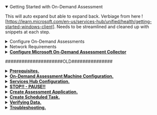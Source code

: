 <details open><summary>Getting Started with On-Demand Assessment</summary>
<p>

This will auto expand but able to expand back. Verbiage from here ![https://learn.microsoft.com/en-us/services-hub/unified/health/getting-started-windows-client]. Needs to be streamlined and cleaned up with snippets at each step.
</p>
</details>
 
<details>
	<summary>Configure On-Demand Assessments</summary><p>


</p>

<details><summary>Network Requirements</summary>
<ul>
<details><summary>Azure Public</summary><p>

| *Azure Public Endpoint* | *Description* |
| :---        |    :----:   |
|management.azure.com |	Azure Resource Manager|
login.windows.net |	Azure Active Directory|
dc.services.visualstudio.com |	Application Insights|
agentserviceapi.azure-automation.net |	Guest Configuration|
*-agentservice-prod-1.azure-automation.net |	Guest Configuration|
*.his.hybridcompute.azure-automation.net |	Hybrid Identity Service|
</p>
</details>
</ul>
<ul>
<details><summary>Azure Government</summary><p>

| *Azure Government Endpoint* | *Description* |
| :---        |    :----:   |
|management.azure.com |	Azure Resource Manager|
login.windows.net |	Azure Active Directory|
dc.services.visualstudio.com |	Application Insights|
agentserviceapi.azure-automation.net |	Guest Configuration|
*-agentservice-prod-1.azure-automation.net |	Guest Configuration|
*.his.hybridcompute.azure-automation.net |	Hybrid Identity Service|
</details>
</ul>
</details>
- [On-Demand Assessment - Entra](./EntraIDAssessment.md)
- [On-Demand Assessment - Sharepoint](MDI-Hardened.md)
</details>

<details><summary>Network Requirements</summary>
<ul>
<details><summary>Azure Public</summary><p>

| *Azure Public Endpoint* | *Description* |
| :---        |    :----:   |
|management.azure.com |	Azure Resource Manager|
login.windows.net |	Azure Active Directory|
dc.services.visualstudio.com |	Application Insights|
agentserviceapi.azure-automation.net |	Guest Configuration|
*-agentservice-prod-1.azure-automation.net |	Guest Configuration|
*.his.hybridcompute.azure-automation.net |	Hybrid Identity Service|
</p>
</details>
</ul>
<ul>
<details><summary>Azure Government</summary><p>

| *Azure Government Endpoint* | *Description* |
| :---        |    :----:   |
|management.azure.com |	Azure Resource Manager|
login.windows.net |	Azure Active Directory|
dc.services.visualstudio.com |	Application Insights|
agentserviceapi.azure-automation.net |	Guest Configuration|
*-agentservice-prod-1.azure-automation.net |	Guest Configuration|
*.his.hybridcompute.azure-automation.net |	Hybrid Identity Service|
</details>
</ul>
</details>





<details><summary> <b><u><font size="<h3>">Configure Microsoft On-Demand Assessment Collector</font></u></b></summary> 
<p>

1. Create Resource Group: 'Assessment'.
2. Create Log Analytics Workspace in Assessment RG: 'Assessment'.
3. Create Azure Virtual Machine (Server 22): 'Assessment'.
4. Turn on "Enable Systemd Assigned Managed Identity", while building the virtual machine, under the management blade. Verify after deployment it is enabled.
   
   ![](https://github.com/Cyberlorians/uploadedimages/blob/main/mgmdidentity.png)

   ![](https://github.com/Cyberlorians/uploadedimages/blob/main/mgmdidentity2.png)

6. Install the Azure Monitor Agent Extension on the newly created virtual machine (this can be seen from the Extensions blade on the VM). Run the below command from the Azure Portal PowerShell and verify.
   
   **!!DO NOT MISS THIS STEP!!**

   ![](https://github.com/Cyberlorians/uploadedimages/blob/main/amaassessment.png)
```
Connect-AzAccount -UseDeviceAuthentication
Set-AzVMExtension -Name AzureMonitorWindowsAgent -ExtensionType AzureMonitorWindowsAgent -Publisher Microsoft.Azure.Monitor -ResourceGroupName Assessment -VMName Assessment -Location EastUS -TypeHandlerVersion 1.0 -EnableAutomaticUpgrade $true
```

</details>

#####################OLD###############
<details><summary> <b><u><font size="<h3>">Prerequisites.</font></u></b></summary> 
<p>

## Pre-Reqs

1. Create Resource Group: 'Assessment'.
2. Create Log Analytics Workspace in Assessment RG: 'Assessment-LAW'.
3. Create AzureVM (Server 22): 'Assessment'.
4. Turn on "Enable Systemd Assigned Managed Identity", while building the VM, under the management blade. Verify after deployment it is enabled.
   
   ![](https://github.com/Cyberlorians/uploadedimages/blob/main/mgmdidentity.png)

   ![](https://github.com/Cyberlorians/uploadedimages/blob/main/mgmdidentity2.png)

6. Install the Azure Monitor Agent Extension on the newly created VM (this can be seen from the Extensions blade on the VM). Run the below command from the Azure Portal PowerShell and verify.
   
   **!!DO NOT MISS THIS STEP!!**

   ![](https://github.com/Cyberlorians/uploadedimages/blob/main/amaassessment.png)
```
Connect-AzAccount -UseDeviceAuthentication
Set-AzVMExtension -Name AzureMonitorWindowsAgent -ExtensionType AzureMonitorWindowsAgent -Publisher Microsoft.Azure.Monitor -ResourceGroupName Assessment -VMName Assessment -Location EastUS -TypeHandlerVersion 1.0 -EnableAutomaticUpgrade $true
```

   	
</details>

<details><summary> <b><u><font size="<h3>">On-Demand Assessment Machine Configuration.</font></u></b></summary> 
<p>

## Machine Configuration

Log in as local administrator to the virtual machine.

1. Verify Endpoints.

*Domain Environment - Required Azure Service Endpoints*

| Endpoint | Desciprtion |
| :---        |    :----:   |
|management.azure.com |	Azure Resource Manager|
login.windows.net |	Azure Active Directory|
dc.services.visualstudio.com |	Application Insights|
agentserviceapi.azure-automation.net |	Guest Configuration|
*-agentservice-prod-1.azure-automation.net |	Guest Configuration|
*.his.hybridcompute.azure-automation.net |	Hybrid Identity Service|

2. Utilize Test-NetConnection.

```
tnc management.azure.com -Port 443; 
tnc login.windows.net -port 443;
tnc dc.services.visualstudio.com -port 443;
tnc agentserviceapi.azure-automation.net -port 443
```
3. Patch the OS and reboot. *Disclaimer - .NET 4.8 is required. Server 2022 comes with this framework by default*.

4. Create folder directory. 'C:\Assessment\Entra'
5. Turn off IE EnchancedMode.
6. Start -> Run -> gpedit.msc-> Computer Configuration -> Windows Settings -> Security Settings -> Local Policies -> User Rights Assignment -> Log on as a batch job -> Add Adminstrators.
7. Start -> Run -> gpedit.msc-> Computer Configuration -> Administrative Template -> system -> user profile ->Do not forcefully unload the users registry at user logoff -> Click Enable.
8. Run PowerShell as Administrator and install four modules on the Assessment Server - DO NOT MISS THIS STEP!
```
Install-Module Microsoft.Graph -Verbose -AllowClobber -Force 
Install-Module Msonline -verbose -allowclobber -force
Install-Module AzureRM -verbose -allowclobber -Force
Install-Module AzureADPreview -verbose -allowclobber -Force
```
9. Reboot and proceed.

</details>

<details><summary> <b><u><font size="<h3>">Services Hub Configuration.</font></u></b></summary> 
<p>

## Services Hub Configuration

1. Log into Services Hub and add your log analytics workspace. 

2. Add the Azure AD Assessment.

3. Add the VM and the assessment path you used from the previous step. Installation will begin.
   ![](https://github.com/Cyberlorians/uploadedimages/blob/main/entraassessment.png)

4. The installation creates a Data Collection Rule, named 'Azure DCR Rule'. 

5. Verify you see AzureAssessment, AssessmentPlatform AND AzureMonitorWindowsAgent
   ![](https://github.com/Cyberlorians/uploadedimages/blob/main/assessmentextension.png)

6. Take note and if you see the extensions are out of date, STOP and update (select extensions what need updating and click update). Updates available will look like below, pay close attention to what version is available and use that number to replace the code below.
    ![](https://github.com/Cyberlorians/uploadedimages/blob/main/assessmentupdate2.png)

   EXAMPLE code is below, if you want/have to do manually. You must first uninstall the extension then install using Azure PowerShell CLI.
   ```
   Set-AzVMExtension -ResourceGroupName "Assessment" `
   -VMName "Assessment" `
   -Name "AssessmentPlatform" `
   -Publisher "Microsoft.ServicesHub" `
   -ExtensionType "AssessmentPlatform" `
   -TypeHandlerVersion "4.5"
 
   Set-AzVMExtension -ResourceGroupName "Assessment" `
   -VMName "Assessment" `
   -Name "AzureAssessment" `
   -Publisher "Microsoft.ServicesHub" `
   -ExtensionType "AzureAssessment" `
   -TypeHandlerVersion "1.9"
   ```
      
8. After DCR kick off from Step #3 a new folder will be created on C:\ called 'ODA'. Leave this folder alone as it is reserved for system.

</details>

<details><summary> <b><u><font size="<h3>">STOP!! - PAUSE!!</font></u></b></summary> 
<p>

As of 11/7/2024, after upgrading the extensions to 4.5 and 1.9 there is a known issue of the AzureAssessment.execpkg being removed from the C:\ODA\Pakages folder. Before proceeding, please do the following.

1. Copy the AzureAssessment.execpkg file from "C:\Packages\Plugins\Microsoft.ServicesHub.AzureAssessment\1.9\bin" to "C:\ODA\Packages"
2. Proceed once confirmed you have copied this file. Again, COPY not CUT.


</details>

<details><summary> <b><u><font size="<h3>">Create Assessment Application.</font></u></b></summary> 
<p>

## Create 'Microsoft Assessment' Application 

1. Verify that you have the Azure subscription Owner role on the Azure subscription on the same email ID that you use to login into Services Hub. Review [Linking Permissions](https://learn.microsoft.com/en-us/services-hub/unified/health/assessments-troubleshooting-ama#linking-and-permissions).

2. Create Application, reviewed [here](https://learn.microsoft.com/en-us/services-hub/unified/health/getting-started-entraid#setup-the-microsoft-microsoft-entra-id-assessment-on-the-data-collection-machine). Authentication to Entra as Global Administrator*- you will be prompted for MFA and after setup, you must consent to the application permissions. See application permissions that will be delegated [here](https://learn.microsoft.com/en-us/services-hub/unified/health/getting-started-microsoftassessmentapplication/permission-requirements).
3. 
4. When prompted for the Subscription boundary. Chose only the subscription where the assessment VM resides. This step sets READER permission for the application service principal on the subscription.

```
New-MicrosoftAssessmentsApplication -allowclobber -force
```
</details>

<details><summary> <b><u><font size="<h3>">Create Scheduled Task.</font></u></b></summary> 
<p>
   
1. Create Scheduled Task - run this task as the local admin with computername\localadmin as shown below.
```
Add-AzureAssessmentTask -WorkingDirectory C:\Assessment\Entra -ScheduledTaskUsername Assessment\xadmin
```
2. Verify the Scheduled Task
   ![](https://github.com/Cyberlorians/uploadedimages/blob/main/scheduledtask.png)

3. Right-Click the ST and click run. Adjust or remove schedule if needed. VM should be powered off between assessments.

4. After the ST has been kicked off. The C:\Assessment\Entra folder will being to populate with a numerical folder.

</details>

<details><summary> <b><u><font size="<h3>">Verifying Data.</font></u></b></summary> 
<p>


## Verifying Data to the Log Analytics Workspace ##

```
//Viewing Failed Recommendation Results
AzureAssessmentRecommendation 
| where TimeGenerated > ago (30d) //set time
| where RecommendationResult contains ''
| summarize count() by RecommendationResult, ['Week Starting']=startofweek(TimeGenerated) 
| sort by ['Week Starting'] desc, RecommendationResult asc 
```
2. Once confirmed, you will see data trickle in over the next few hours populate in ServicesHub.

   ![](https://github.com/Cyberlorians/uploadedimages/blob/main/assessmentshcomplete.png)

</details>

<details><summary> <b><u><font size="<h3>">Troubleshooting.</font></u></b></summary> 
<p>

https://learn.microsoft.com/en-us/services-hub/unified/health/assessments-troubleshooting-ama#linking-and-permissions

</details>
 



